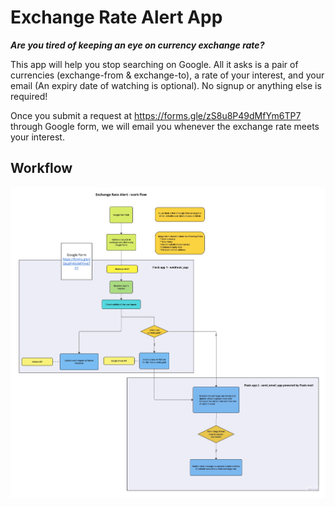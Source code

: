 # Exchange Rate Alert App

_**Are you tired of keeping an eye on currency exchange rate?**_

This app will help you stop searching on Google. All it asks is a pair of currencies (exchange-from & exchange-to), a rate of your interest, and your email (An expiry date of watching is optional).
No signup or anything else is required!

Once you submit a request at https://forms.gle/zS8u8P49dMfYm6TP7 through Google form, we will email you whenever the exchange rate meets your interest.


## Workflow
![workflow](https://raw.githubusercontent.com/KatherineMin/CurrencyCrawler/master/ExchangeRateAlert_WorkFlow.jpg)